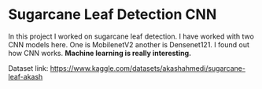 # Sugarcane Leaf Detection CNN 

In this project I worked on sugarcane leaf detection. I have worked with two CNN models here. One is MobilenetV2 another is Densenet121. 
I found out how CNN works. 
**Machine learning is really interesting.**



Dataset link: https://www.kaggle.com/datasets/akashahmedi/sugarcane-leaf-akash
